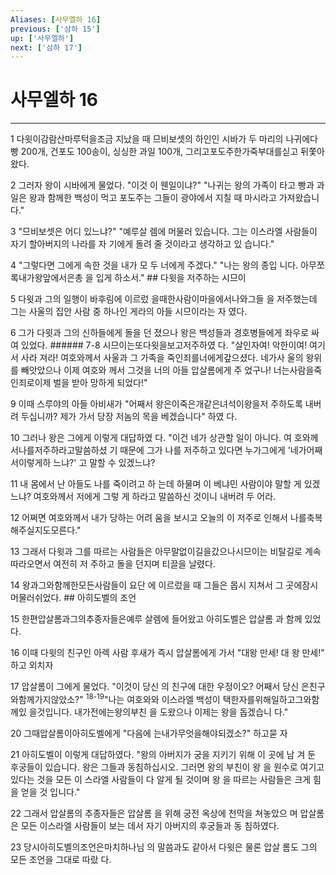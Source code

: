 ```yaml
---
Aliases: [사무엘하 16]
previous: ['삼하 15']
up: ['사무엘하']
next: ['삼하 17']
---
```

# 사무엘하 16

***


1 다윗이감람산마루턱을조금 지났을 때 므비보셋의 하인인 시바가 두 마리의 나귀에다 빵 200개, 건포도 100송이, 싱싱한 과일 100개, 그리고포도주한가죽부대를싣고 뒤쫓아왔다. 

2 그러자 왕이 시바에게 물었다. "이것 이 웬일이냐?" "나귀는 왕의 가족이 타고 빵과 과일은 왕과 함께한 백성이 먹고 포도주는 그들이 광야에서 지칠 때 마시라고 가져왔습니다." 

3 "므비보셋은 어디 있느냐?" "예루살 렘에 머물러 있습니다. 그는 이스라엘 사람들이 자기 할아버지의 나라를 자 기에게 돌려 줄 것이라고 생각하고 있 습니다." 

4 "그렇다면 그에게 속한 것을 내가 모 두 너에게 주겠다." "나는 왕의 종입 니다. 아무쪼록내가왕앞에서은총 을 입게 하소서." ## 다윗을 저주하는 시므이 

5 다윗과 그의 일행이 바후림에 이르렀 을때한사람이마을에서나와그들 을 저주했는데 그는 사울의 집안 사람 중 하나인 게라의 아들 시므이라는 자 였다. 

6 그가 다윗과 그의 신하들에게 돌을 던 졌으나 왕은 백성들과 경호병들에게 좌우로 싸여 있었다. ###### 7-8 시므이는또다윗을보고저주하였 다. "살인자여! 악한이여! 여기서 사라 져라! 여호와께서 사울과 그 가족을 죽인죄를너에게갚으셨다. 네가사 울의 왕위를 빼앗았으나 이제 여호와 께서 그것을 너의 아들 압살롬에게 주 었구나! 너는사람을죽인죄로이제 벌을 받아 망하게 되었다!" 

9 이때 스루야의 아들 아비새가 "어째서 왕은이죽은개같은녀석이왕을저 주하도록 내버려 두십니까? 제가 가서 당장 저놈의 목을 베겠습니다" 하였 다. 

10 그러나 왕은 그에게 이렇게 대답하였 다. "이건 네가 상관할 일이 아니다. 여 호와께서나를저주하라고말씀하셨 기 때문에 그가 나를 저주하고 있다면 누가그에게 '네가어째서이렇게하 느냐?' 고 말할 수 있겠느냐? 

11 내 몸에서 난 아들도 나를 죽이려고 하 는데 하물며 이 베냐민 사람이야 말할 게 있겠느냐? 여호와께서 저에게 그렇 게 하라고 말씀하신 것이니 내버려 두 어라. 

12 어쩌면 여호와께서 내가 당하는 어려 움을 보시고 오늘의 이 저주로 인해서 나를축복해주실지도모른다." 

13 그래서 다윗과 그를 따르는 사람들은 아무말없이길을갔으나시므이는 비탈길로 계속 따라오면서 여전히 저 주하고 돌을 던지며 티끌을 날렸다. 

14 왕과그와함께한모든사람들이 요단 에 이르렀을 때 그들은 몹시 지쳐서 그 곳에잠시머물러쉬었다. ## 아히도벨의 조언 

15 한편압살롬과그의추종자들은예루 살렘에 들어왔고 아히도벨은 압살롬 과 함께 있었다. 

16 이때 다윗의 친구인 아렉 사람 후새가 즉시 압살롬에게 가서 "대왕 만세! 대 왕 만세!" 하고 외치자 

17 압살롬이 그에게 물었다. "이것이 당신 의 친구에 대한 우정이오? 어째서 당신 은친구와함께가지않았소?" <sup class="versenum">18-19</sup>"나는 여호와와 이스라엘 백성이 택한자를위해일하고그와함께있 을것입니다. 내가전에는왕의부친 을 도왔으나 이제는 왕을 돕겠습니 다." 

20 그때압살롬이아히도벨에게 "다음에 는내가무엇을해야되겠소?" 하고묻 자 

21 아히도벨이 이렇게 대답하였다. "왕의 아버지가 궁을 지키기 위해 이 곳에 남 겨 둔 후궁들이 있습니다. 왕은 그들과 동침하십시오. 그러면 왕의 부친이 왕 을 원수로 여기고 있다는 것을 모든 이 스라엘 사람들이 다 알게 될 것이며 왕 을 따르는 사람들은 크게 힘을 얻을 것 입니다." 

22 그래서 압살롬의 추종자들은 압살롬 을 위해 궁전 옥상에 천막을 쳐놓았으 며 압살롬은 모든 이스라엘 사람들이 보는 데서 자기 아버지의 후궁들과 동 침하였다. 

23 당시아히도벨의조언은마치하나님 의 말씀과도 같아서 다윗은 물론 압살 롬도 그의 모든 조언을 그대로 따랐 다.

